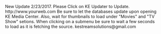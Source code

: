 <? xml version="1.0" ?>
<rss version="2.0">
<channel>
<title>KE Stream</title>
<description>New Update 2/23/2017. Please Click on KE Updater to Update.</description>
<link>http://www.yourweb.com</link>
<item>
<title>Tip of the Day</title>
<description>Be sure to let the databases update upon opening KE Media Center. Also, wait for thumbnails to load under "Movies" and "TV Show" setions. When clicking on a submenu be sure to wait a few seconds to load as it is fetching the source. </description>
<link>kestreamsolutions@gmail.com</link>
</channel>
</rss>

